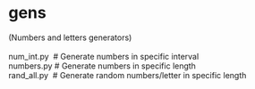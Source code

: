 # gens<br />
(Numbers and letters generators)<br /><br />
num_int.py  &nbsp;# Generate numbers in specific interval<br />
numbers.py  # Generate numbers in specific length<br />
rand_all.py &nbsp;# Generate random numbers/letter in specific length
